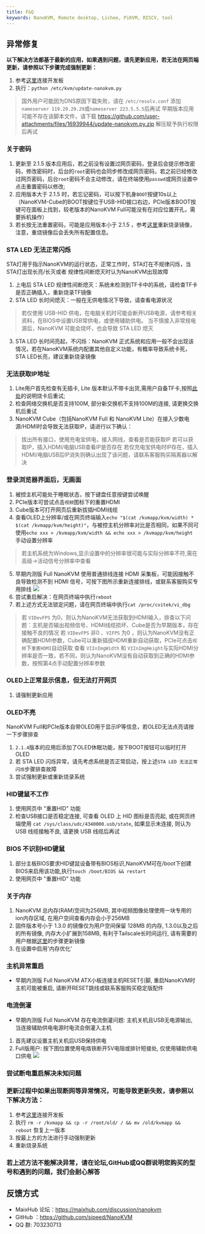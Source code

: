 ```yaml
---
title: F&Q
keywords: NanoKVM, Remote desktop, Lichee, PiKVM, RISCV, tool
---
```


## 异常修复

**以下解决方法都基于最新的应用，如果遇到问题，请先更新应用，若无法在网页端更新，请参照以下步骤完成强制更新：**
  1. 参考[这里](https://wiki.sipeed.com/hardware/zh/kvm/NanoKVM/system/updating.html#%E8%8E%B7%E5%8F%96-IP)连接开发板
  2. 执行：`python /etc/kvm/update-nanokvm.py`
  > 国外用户可能因为DNS原因下载失败，请在 `/etc/resolv.conf` 添加`nameserver 119.29.29.29`或`nameserver 223.5.5.5`后再试
  > 早期版本应用可能不存在该脚本文件，请下载 https://github.com/user-attachments/files/16939944/update-nanokvm.py.zip 解压赋予执行权限后再试

### 关于密码

  1. 更新至 2.1.5 版本应用后，若之前没有设置过网页密码，登录后会提示修改密码，修改密码时，后台的`root`密码也会同步修改成网页密码，若之前已经修改过网页密码，后台`root`密码不会主动修改，请在终端使用`passwd`或网页设置中点击重置密码以修改;
  2. 应用版本大于 2.1.5 时，若忘记密码，可以按下机身`BOOT`按键10s以上（NanoKVM-Cube的BOOT按键位于USB-HID接口右边，PCIe版本BOOT按键可在面板上找到，较老版本的NanoKVM Full可能没有在对应位置开孔，需要拆机操作）
  3. 若长按无法重置密码，可能是应用版本小于 2.1.5 ，参考[这里](https://wiki.sipeed.com/hardware/zh/kvm/NanoKVM/system/flashing.html)重新烧录镜像，注意，重烧镜像后会丢失所有配置信息。

### STA LED 无法正常闪烁

  STA灯用于指示NanoKVM的运行状态，正常工作时，STA灯在不规律闪烁，当STA灯出现长亮/长灭或者 规律性间断熄灭时认为NanoKVM出现故障
  1. 上电后 STA LED 规律性间断熄灭：系统未检测到TF卡中的系统，请检查TF卡是否正确插入，重新烧录TF镜像
  2. STA LED 长时间熄灭：一般在无供电情况下导致，请查看电源状况

  > 若仅使用 USB-HID 供电，在电脑关机时可能会断开USB电源，请参考相关资料，在BIOS中设置USB常供电，或使用辅助供电。
  > 当不慎接入非常规电源后，NanoKVM 可能会烧坏，也会导致 STA LED 熄灭

  3. STA LED 长时间亮起，不闪烁：NanoKVM 正式系统和应用一般不会出现该情况，若在NanoKVM系统内配置其他自定义功能，有概率导致系统卡死，STA LED长亮，建议重新烧录镜像

### 无法获取IP地址

  1. Lite用户首先检查有无插卡, Lite 版本默认不带卡出货,需用户自备TF卡,按照[此处](https://wiki.sipeed.com/hardware/zh/kvm/NanoKVM/system/flashing.html)的说明烧卡后重试;
  2. 检查网络交换机是否支持100M, 部分新交换机不支持100M的连接, 请更换交换机后重试
  3. NanoKVM Cube（包括NanoKVM Full 和 NanoKVM Lite）在接入少数电源/HDMI时会导致无法获取IP，请进行以下确认：
  > 拔出所有接口，使用充电宝供电，接入网线，查看是否能获取IP
  > 若可以获取IP，插入HDMI/电脑USB查看IP是否存在
  > 若仅充电宝供电时IP存在，插入HDMI/电脑USB后IP消失则确认出现了该问题，请联系客服购买隔离器以解决

### 登录浏览器界面后，无画面
  1. 被控主机可能处于睡眠状态，按下键盘任意按键尝试唤醒
  2. PCIe版本可尝试点击`视频`图标下的重置HDMI
  3. Cube版本可打开网页后重新拔插HDMI线缆
  4. 查看OLED上分辨率/或在网页终端输入`echo "$(cat /kvmapp/kvm/width) * $(cat /kvmapp/kvm/height)"`，与被控主机分辨率对比是否相同，如果不同可使用`echo xxx > /kvmapp/kvm/width && echo xxx > /kvmapp/kvm/height` 手动设置分辨率
  > 若主机系统为Windows,显示设置中的分辨率很可能与实际分辨率不符,需在高级->活动信号分辨率中查看
  5. 早期内测版 Full NanoKVM 使用普通排线连接 HDMI 采集板，可能因接触不良导致检测不到 HDMI 信号，可按下图所示重新连接排线，或联系客服购买专用排线
  ![](./../../../assets/NanoKVM/guide/Old_fix.png)
  6. 尝试重启解决：在网页终端中执行`reboot`
  7. 若上述方式无法锁定问题，请在网页终端中执行`cat /proc/cvitek/vi_dbg`
  > 若 `VIDevFPS` 为0，则认为NanoKVM无法获取到HDMI输入，排查以下问题：主机是否输出视频信号、HDMI线缆损坏、Cube是否为早期版本，存在接触不良的情况
  > 若 `VIDevFPS` 非0 、`VIFPS` 为0 ，则认为NanoKVM没有正确配置HDMI参数，Cube可以重新插拔HDMI重新自动获取，PCIe可点击`视频`下`重置HDMI`自动获取
  > 查看 `VIInImgWidth` 和 `VIInImgHeight`与实际HDMI分辨率是否一致，若不同，则认为NanoKVM没有自动获取到正确的HDMI参数，按照第4点手动配置分辨率参数

### OLED上正常显示信息，但无法打开网页
  1. 请强制更新应用

### OLED不亮
  NanoKVM Full和PCIe版本自带OLED用于显示IP等信息，若OLED无法点亮请按一下步骤排查
  1. `2.1.4`版本的应用后添加了OLED休眠功能，按下BOOT按钮可以临时打开OLED
  2. 若 STA LED 闪烁异常，请先考虑系统是否正常启动，按上述`STA LED 无法正常闪烁`步骤排查故障
  3. 尝试强制更新或重新烧录系统

### HID键鼠不工作
  1. 使用网页中 "重置HID" 功能
  2. 检查USB接口是否稳定连接, 可查看 OLED 上 HID 图标是否亮起, 或在网页终端使用 `cat /sys/class/udc/4340000.usb/state`, 如果显示未连接, 则认为 USB 线缆接触不良, 请更换 USB 线缆后再试

### BIOS 不识别HID键鼠
  1. 部分主板BIOS要求HID键鼠设备带有BIOS标识,NanoKVM可在/boot下创建BIOS来启用该功能,执行`touch /boot/BIOS && restart`
  2. 使用网页中 "重置HID" 功能

### 关于内存
  1. NanoKVM 总内存(RAM)空间为256MB, 其中视频图像处理使用一块专用的ion内存区域, 在用户空间查看内存会小于256MB
  2. 固件版本号小于 1.3.0 的镜像仅为用户空间保留 128MB 的内存, 1.3.0以及之后的所有镜像, 内存大小扩展到158MB, 有利于Tailscale长时间运行, 请有需要的用户根据[这里](https://wiki.sipeed.com/hardware/zh/kvm/NanoKVM/system/flashing.html)的步骤更新镜像
  3. 在设置中启用'内存优化'

### 主机异常重启
  + 早期内测版 Full NanoKVM ATX小板连接主机RESET引脚, 重启NanoKVM时主机可能被重启, 请断开RESET跳线或联系客服购买稳定版配件

### 电流倒灌
  + 早期内测版 Full NanoKVM 存在电流倒灌问题: 主机关机且USB无电源输出, 当连接辅助供电电源时电流会倒灌入主机
  1. 首先建议设置主机关机后USB保持供电
  2. Full版用户: 按下图位置使用电烙铁断开5V电阻或排针短接处, 仅使用辅助供电口供电
      ![](./../../../assets/NanoKVM/guide/fix2.png)

### 尝试断电重启解决未知问题

### 更新过程中如果出现断网等异常情况，可能导致更新失败，请参照以下解决方法：
  1. 参考[这里](https://wiki.sipeed.com/hardware/zh/kvm/NanoKVM/system/updating.html#%E8%8E%B7%E5%8F%96-IP)连接开发板
  2. 执行 `rm -r /kvmapp && cp -r /root/old/ / && mv /old/kvmapp && reboot` 恢复上一版本
  3. 按最上方的方法进行手动强制更新
  4. 重新烧录系统

### 若上述方法不能解决异常，请在论坛,GitHub或QQ群说明您购买的型号和遇到的问题，我们会耐心解答

## 反馈方式

* MaixHub 论坛：https://maixhub.com/discussion/nanokvm
* GitHub ：https://github.com/sipeed/NanoKVM
* QQ 群: 703230713